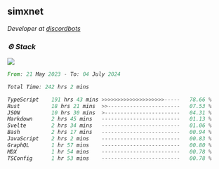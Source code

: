 <h2>simxnet</h2>
<p><em>Developer at <a href="https://github.com/dbotslist">discordbots</a></p>

### ⚙️ Stack
![](https://skillicons.dev/icons?i=git,docker,js,ts,cloudflare,css,deno,express,cpp,rust,arduino,graphql,html,nestjs,react,apollo,bash,lua,nextjs,nodejs,ps,powershell,neovim,postgres,tailwind,prisma)

<!--START_SECTION:waka-->

```rust
From: 21 May 2023 - To: 04 July 2024

Total Time: 242 hrs 2 mins

TypeScript    191 hrs 43 mins >>>>>>>>>>>>>>>>>>>>-----   78.66 %
Rust          18 hrs 21 mins  >>-----------------------   07.53 %
JSON          10 hrs 30 mins  >------------------------   04.31 %
Markdown      2 hrs 45 mins   -------------------------   01.13 %
Svelte        2 hrs 34 mins   -------------------------   01.06 %
Bash          2 hrs 17 mins   -------------------------   00.94 %
JavaScript    2 hrs 2 mins    -------------------------   00.83 %
GraphQL       1 hr 57 mins    -------------------------   00.80 %
MDX           1 hr 54 mins    -------------------------   00.78 %
TSConfig      1 hr 53 mins    -------------------------   00.78 %
```

<!--END_SECTION:waka-->


<!--
<p align="center">
     <a href="https://discord.gg/HhybNhchcC"><img src="https://invidget.switchblade.xyz/sejc7TnX6N" align="center" ><a>
</p> 
-->
